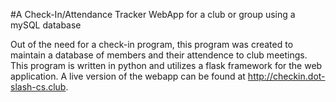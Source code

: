 #A Check-In/Attendance Tracker WebApp for a club or group using a mySQL database

Out of the need for a check-in program, this program was created to maintain a database of members and their attendence to club meetings. This program is written in python and utilizes a flask framework for the web application. A live version of the webapp can be found at http://checkin.dot-slash-cs.club.